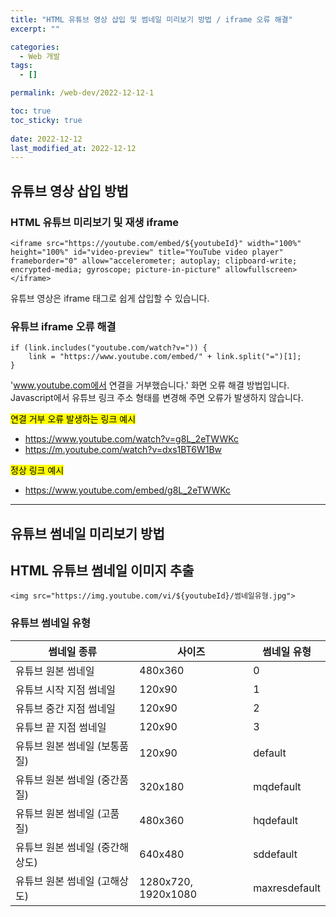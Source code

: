 ```yaml
---
title: "HTML 유튜브 영상 삽입 및 썸네일 미리보기 방법 / iframe 오류 해결"
excerpt: ""

categories:
  - Web 개발
tags:
  - []

permalink: /web-dev/2022-12-12-1

toc: true
toc_sticky: true
 
date: 2022-12-12
last_modified_at: 2022-12-12
---
```


## 유튜브 영상 삽입 방법

### HTML 유튜브 미리보기 및 재생 iframe
```
<iframe src="https://youtube.com/embed/${youtubeId}" width="100%" height="100%" id="video-preview" title="YouTube video player" frameborder="0" allow="accelerometer; autoplay; clipboard-write; encrypted-media; gyroscope; picture-in-picture" allowfullscreen></iframe>
```
유튜브 영상은 iframe 태그로 쉽게 삽입할 수 있습니다.

### 유튜브 iframe 오류 해결
```
if (link.includes("youtube.com/watch?v=")) {
    link = "https://www.youtube.com/embed/" + link.split("=")[1];
}
```
'www.youtube.com에서 연결을 거부했습니다.' 화면 오류 해결 방법입니다.  
Javascript에서 유튜브 링크 주소 형태를 변경해 주면 오류가 발생하지 않습니다.

<mark>연결 거부 오류 발생하는 링크 예시</mark>  
- https://www.youtube.com/watch?v=g8L_2eTWWKc
- https://m.youtube.com/watch?v=dxs1BT6W1Bw

<mark>정상 링크 예시</mark>  
- https://www.youtube.com/embed/g8L_2eTWWKc

---

## 유튜브 썸네일 미리보기 방법

## HTML 유튜브 썸네일 이미지 추출
```
<img src="https://img.youtube.com/vi/${youtubeId}/썸네일유형.jpg">
```

### 유튜브 썸네일 유형
<table>
  <thead>
    <tr>
      <th>썸네일 종류</th>
      <th>사이즈</th>
      <th>썸네일 유형</th>
    </tr>
  </thead>
  <tbody>
    <tr>
      <td>유튜브 원본 썸네일</td>
      <td>480x360</td>
      <td>0</td>
    </tr>
    <tr>
      <td>유튜브 시작 지점 썸네일</td>
      <td>120x90</td>
      <td>1</td>
    </tr>
    <tr>
      <td>유튜브 중간 지점 썸네일</td>
      <td>120x90</td>
      <td>2</td>
    </tr>
    <tr>
      <td>유튜브 끝 지점 썸네일</td>
      <td>120x90</td>
      <td>3</td>
    </tr>
    <tr>
      <td>유튜브 원본 썸네일 (보통품질)</td>
      <td>120x90</td>
      <td>default</td>
    </tr>
    <tr>
      <td>유튜브 원본 썸네일 (중간품질)</td>
      <td>320x180</td>
      <td>mqdefault</td>
    </tr>
    <tr>
      <td>유튜브 원본 썸네일 (고품질)</td>
      <td>480x360</td>
      <td>hqdefault</td>
    </tr>
    <tr>
      <td>유튜브 원본 썸네일 (중간해상도)</td>
      <td>640x480</td>
      <td>sddefault</td>
    </tr>
    <tr>
      <td>유튜브 원본 썸네일 (고해상도)</td>
      <td>1280x720, 1920x1080</td>
      <td>maxresdefault</td>
    </tr>
  </tbody>
</table>
